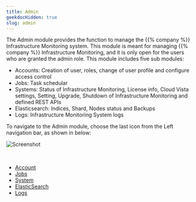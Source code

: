 ```yaml
---
title: Admin
geekdocHidden: true
slug: admin
---
```


The Admin module provides the function to manage the {{% company %}} Infrastructure Monitoring system. This module is meant for managing {{% company %}} Infrastructure Monitoring, and it is only open for the users who are granted the admin role. This module includes five sub modules: 

* Accounts: Creation of user, roles, change of user profile and configure access control
* Jobs: Task schedular
* Systems: Status of Infrastructure Monitoring, License info, Cloud Vista settings, Setting, Upgrade, Shutdown of Infrastructure Monitoring and defined REST APIs
* Elasticsearch: Indices, Shard, Nodes status and Backups
* Logs: Infrastructure Monitoring System logs

To navigate to the Admin module, choose the last icon from the Left navigation bar, as shown in below:

![Screenshot](/cloud_vista/sysadmin/images/admin1.png)

&nbsp;

* <a href="/cloud_vista/sysadmin/admin/accounts">Account</a>
* <a href="/cloud_vista/sysadmin/admin/jobs">Jobs</a>
* <a href="/cloud_vista/sysadmin/admin/system">System</a>
* <a href="/cloud_vista/sysadmin/admin/elasticsearch">ElasticSearch</a>
* <a href="/cloud_vista/sysadmin/admin/logs">Logs</a>